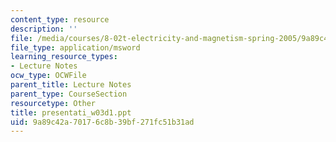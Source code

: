 ```yaml
---
content_type: resource
description: ''
file: /media/courses/8-02t-electricity-and-magnetism-spring-2005/9a89c42a70176c8b39bf271fc51b31ad_presentati_w03d1.ppt
file_type: application/msword
learning_resource_types:
- Lecture Notes
ocw_type: OCWFile
parent_title: Lecture Notes
parent_type: CourseSection
resourcetype: Other
title: presentati_w03d1.ppt
uid: 9a89c42a-7017-6c8b-39bf-271fc51b31ad
---
```

